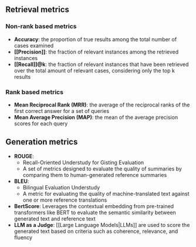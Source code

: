 ## Retrieval metrics

### Non-rank based metrics

- **Accuracy**: the proportion of true results among the total number of cases examined
- **[[Precision]]**: the fraction of relevant instances among the retrieved instances
- **[[Recall]]@k**: the fraction of relevant instances that have been retrieved over the total amount of relevant cases, considering only the top k results

### Rank based metrics

- **Mean Reciprocal Rank (MRR)**: the average of the reciprocal ranks of the first correct answer for a set of queries
- **Mean Average Precision (MAP)**: the mean of the average precision scores for each query

## Generation metrics

- **ROUGE**: 
	- Recall-Oriented Understudy for Gisting Evaluation
	- A set of metrics designed to evaluate the quality of summaries by comparing them to human-generated reference summaries
- **BLEU**: 
	- Bilingual Evaluation Understudy
	- A metric for evaluating the quality of machine-translated text against one or more reference translations
- **BertScore**: Leverages the contextual embedding from pre-trained transformers like BERT to evaluate the semantic similarity between generated text and reference text
- **LLM as a Judge**: [[Large Language Models|LLMs]] are used to score the generated text based on criteria such as coherence, relevance, and fluency
